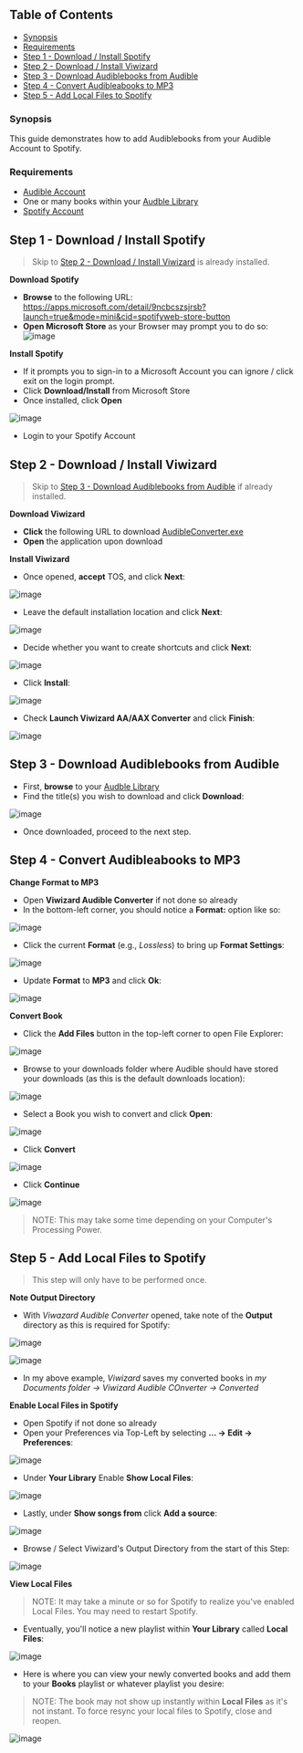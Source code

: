 ## Table of Contents
* [Synopsis](#synopsis)
* [Requirements](#requirements)
* [Step 1 - Download / Install Spotify](#step-1---download--install-spotify)
* [Step 2 - Download / Install Viwizard](#step-2---download--install-viwizard)
* [Step 3 - Download Audiblebooks from Audible](#step-3---download-audiblebooks-from-audible)
* [Step 4 - Convert Audibleabooks to MP3](#step-4---convert-audibleabooks-to-mp3)
* [Step 5 - Add Local Files to Spotify](#step-5---add-local-files-to-spotify)

### Synopsis
This guide demonstrates how to add Audiblebooks from your Audible Account to Spotify.

### Requirements
* [Audible Account](https://audible.com)
* One or many books within your [Audble Library](https://www.audible.com/library/titles)
* [Spotify Account](https://spotify.com)

## Step 1 - Download / Install Spotify
> Skip to [Step 2 - Download / Install Viwizard](#step-2---download--install-viwizard) is already installed.

**Download Spotify**
* **Browse** to the following URL: https://apps.microsoft.com/detail/9ncbcszsjrsb?launch=true&mode=mini&cid=spotifyweb-store-button
* **Open Microsoft Store** as your Browser may prompt you to do so:
![image](https://github.com/user-attachments/assets/9741a3b1-b001-4807-b2bb-09cef99e9826)

**Install Spotify**
* If it prompts you to sign-in to a Microsoft Account you can ignore / click exit on the login prompt.
* Click **Download/Install** from Microsoft Store
* Once installed, click **Open**

![image](https://github.com/user-attachments/assets/834f89f3-4b88-4697-a28b-09f9811859ce)

* Login to your Spotify Account

## Step 2 - Download / Install Viwizard
> Skip to [Step 3 - Download Audiblebooks from Audible](#step-3---download-audiblebooks-from-audible) if already installed.

**Download Viwizard**
* **Click** the following URL to download [AudibleConverter.exe](https://www.viwizard.com/download/AudibleConverter.exe)
* **Open** the application upon download

**Install Viwizard**
* Once opened, **accept** TOS, and click **Next**:

![image](https://github.com/user-attachments/assets/4051325a-e051-4ab2-b8cc-9049982dcfe6)

* Leave the default installation location and click **Next**:

![image](https://github.com/user-attachments/assets/65fd4e9d-2d0f-40bd-8be2-43c1c1e37e82)

* Decide whether you want to create shortcuts and click **Next**:

![image](https://github.com/user-attachments/assets/b7ef0563-3f9b-40b6-bcd1-5e72b4598d65)

* Click **Install**:

![image](https://github.com/user-attachments/assets/c570b834-0169-436f-bc1d-9b43fd510c97)

* Check **Launch Viwizard AA/AAX Converter** and click **Finish**:

![image](https://github.com/user-attachments/assets/94d026d3-f737-472c-9f1b-d5642c6451ed)

## Step 3 - Download Audiblebooks from Audible
* First, **browse** to your [Audble Library](https://www.audible.com/library/titles)
* Find the title(s) you wish to download and click **Download**:

![image](https://github.com/user-attachments/assets/572d6663-d817-4687-befc-ebbe2baf83ff)

* Once downloaded, proceed to the next step.

## Step 4 - Convert Audibleabooks to MP3

**Change Format to MP3**
* Open **Viwizard Audible Converter** if not done so already
* In the bottom-left corner, you should notice a **Format:** option like so:

![image](https://github.com/user-attachments/assets/5faa115f-1f22-4c39-8e73-df42fc438ccb)

* Click the current **Format** (e.g., *Lossless*) to bring up **Format Settings**:

![image](https://github.com/user-attachments/assets/aa18c4b2-0db4-470d-bd0d-2a2b2027ef2f)

* Update **Format** to **MP3** and click **Ok**:

![image](https://github.com/user-attachments/assets/ed96baa2-874d-4148-92e6-0efaa55111ed)

**Convert Book**
* Click the **Add Files** button in the top-left corner to open File Explorer:

![image](https://github.com/user-attachments/assets/830558c5-cb16-44ee-b9f3-1767cfbbd83d)

* Browse to your downloads folder where Audible should have stored your downloads (as this is the default downloads location):

![image](https://github.com/user-attachments/assets/c58c37c5-213e-49b2-aa05-a8998fd7f008)

* Select a Book you wish to convert and click **Open**:

![image](https://github.com/user-attachments/assets/548daee0-01c1-40c5-b869-569a4a666aa3)

* Click **Convert**

![image](https://github.com/user-attachments/assets/f48a5600-833c-4f0c-8ffe-dfd10c76e708)

* Click **Continue**

![image](https://github.com/user-attachments/assets/26d9bc7d-afee-4404-b504-20b4d1610a51)

> NOTE: This may take some time depending on your Computer's Processing Power.

## Step 5 - Add Local Files to Spotify
> This step will only have to be performed once.

**Note Output Directory**
* With *Viwazard Audible Converter* opened, take note of the **Output** directory as this is required for Spotify:

![image](https://github.com/user-attachments/assets/66e37131-90dd-47fe-8fa2-aa4a3e154c06)

![image](https://github.com/user-attachments/assets/93b77e3f-8c82-4593-a475-3188fd648e20)

* In my above example, *Viwizard* saves my converted books in _my Documents folder -> Viwizard Audible COnverter -> Converted_

**Enable Local Files in Spotify**

* Open Spotify if not done so already
* Open your Preferences via Top-Left by selecting **... -> Edit -> Preferences**:

![image](https://github.com/user-attachments/assets/ea409bfa-be58-46b1-b6f3-cf42ad27f4ff)

* Under **Your Library** Enable **Show Local Files**:

![image](https://github.com/user-attachments/assets/e1cccdc8-0298-463c-b0e6-ce10b4c244e4)

* Lastly, under **Show songs from** click **Add a source**:

![image](https://github.com/user-attachments/assets/91501665-816c-4319-9d77-ea1f89ae16ce)

* Browse / Select Viwizard's Output Directory from the start of this Step:

![image](https://github.com/user-attachments/assets/729fdbf7-5d87-4690-8a8f-6f40ce90ae2f)

**View Local Files**
> NOTE: It may take a minute or so for Spotify to realize you've enabled Local Files. You may need to restart Spotify.

* Eventually, you'll notice a new playlist within **Your Library** called **Local Files**:

![image](https://github.com/user-attachments/assets/fb83032c-852c-4f36-a8ee-11cc61c73761)

* Here is where you can view your newly converted books and add them to your **Books** playlist or whatever playlist you desire:
> NOTE: The book may not show up instantly within **Local Files** as it's not instant. To force resync your local files to Spotify, close and reopen.

![image](https://github.com/user-attachments/assets/e59abe1e-52e5-4e2a-90b2-c63b5756229c)
